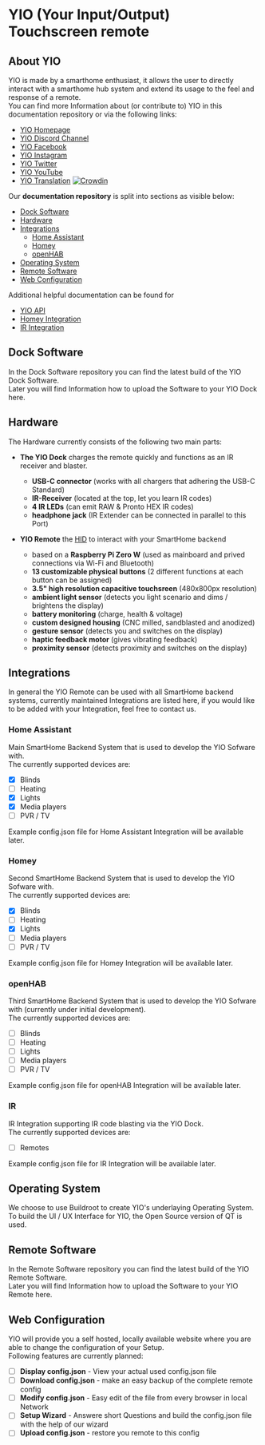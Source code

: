 # YIO (Your Input/Output) Touchscreen remote

## About YIO
YIO is made by a smarthome enthusiast, it allows the user to directly interact with a smarthome hub system and extend its usage to the feel and response of a remote.  
You can find more Information about (or contribute to) YIO in this documentation repository or via the following links:

- [YIO Homepage](https://yio-remote.com)  
- [YIO Discord Channel](http://chat.yio-remote.com)  
- [YIO Facebook](https://www.facebook.com/YIOremote)  
- [YIO Instagram](https://www.instagram.com/yioremote/)  
- [YIO Twitter](https://twitter.com/yioremote)  
- [YIO YouTube](http://video.yio-remote.com/)  
- [YIO Translation](https://translate.yio-remote.com) [![Crowdin](https://d322cqt584bo4o.cloudfront.net/yio-remote-translation/localized.svg)](https://crowdin.com/project/yio-remote-translation)

Our **documentation repository** is split into sections as visible below:
 - [Dock Software](https://github.com/YIO-Remote/documentation#dock-software)
 - [Hardware](https://github.com/YIO-Remote/documentation#hardware)
 - [Integrations](https://github.com/YIO-Remote/documentation#integrations)
   * [Home Assistant](https://github.com/YIO-Remote/documentation#home-assistant)
   * [Homey](https://github.com/YIO-Remote/documentation#homey)
   * [openHAB](https://github.com/YIO-Remote/documentation#openhab)
- [Operating System](https://github.com/YIO-Remote/documentation#operating-system)
- [Remote Software](https://github.com/YIO-Remote/documentation#remote-software)
- [Web Configuration](https://github.com/YIO-Remote/documentation#web-configuration)

Additional helpful documentation can be found for
- [YIO API](https://github.com/YIO-Remote/documentation/blob/master/yio-api.md)
- [Homey Integration](https://github.com/YIO-Remote/documentation/blob/master/integration.homey.md)
- [IR Integration](https://github.com/YIO-Remote/documentation/blob/master/integration.ir.md)

## Dock Software
In the Dock Software repository you can find the latest build of the YIO Dock Software.  
Later you will find Information how to upload the Software to your YIO Dock here.

## Hardware
The Hardware currently consists of the following two main parts:

- **The YIO Dock** charges the remote quickly and functions as an IR receiver and blaster.
  * **USB-C connector** (works with all chargers that adhering the USB-C Standard)
  * **IR-Receiver** (located at the top, let you learn IR codes)
  * **4 IR LEDs** (can emit RAW & Pronto HEX IR codes)
  * **headphone jack** (IR Extender can be connected in parallel to this Port)

- **YIO Remote** the [HID](https://en.wikipedia.org/wiki/Human_interface_device) to interact with your SmartHome backend
  * based on a **Raspberry Pi Zero W** (used as mainboard and prived connections via Wi-Fi and Bluetooth)
  * **13 customizable physical buttons** (2 different functions at each button can be assigned)
  * **3.5" high resolution capacitive touchsreen** (480x800px resolution)
  * **ambient light sensor** (detects you light scenario and dims / brightens the display)
  * **battery monitoring** (charge, health & voltage)
  * **custom designed housing** (CNC milled, sandblasted and anodized)
  * **gesture sensor** (detects you and switches on the display)
  * **haptic feedback motor** (gives vibrating feedback)
  * **proximity sensor** (detects proximity and switches on the display)
  

## Integrations
In general the YIO Remote can be used with all SmartHome backend systems, currently maintained Integrations are listed here, if you would like to be added with your Integration, feel free to contact us.

### Home Assistant
Main SmartHome Backend System that is used to develop the YIO Sofware with.  
The currently supported devices are:
- [x] Blinds
- [ ] Heating
- [x] Lights
- [x] Media players
- [ ] PVR / TV

Example config.json file for Home Assistant Integration will be available later.

### Homey
Second SmartHome Backend System that is used to develop the YIO Sofware with.  
The currently supported devices are:
- [x] Blinds
- [ ] Heating
- [x] Lights
- [ ] Media players
- [ ] PVR / TV

Example config.json file for Homey Integration will be available later.

### openHAB
Third SmartHome Backend System that is used to develop the YIO Sofware with (currently under initial development).  
The currently supported devices are:
- [ ] Blinds
- [ ] Heating
- [ ] Lights
- [ ] Media players
- [ ] PVR / TV

Example config.json file for openHAB Integration will be available later.

### IR
IR Integration supporting IR code blasting via the YIO Dock.  
The currently supported devices are:
- [ ] Remotes

Example config.json file for IR Integration will be available later.

## Operating System
We choose to use Buildroot to create YIO's underlaying Operating System.  
To build the UI / UX Interface for YIO, the Open Source version of QT is used.

## Remote Software
In the Remote Software repository you can find the latest build of the YIO Remote Software.  
Later you will find Information how to upload the Software to your YIO Remote here.

## Web Configuration
YIO will provide you a self hosted, locally available website where you are able to change the configuration of your Setup.  
Following features are currently planned:
- [ ] **Display config.json** - View your actual used config.json file
- [ ] **Download config.json** - make an easy backup of the complete remote config
- [ ] **Modify config.json** - Easy edit of the file from every browser in local Network
- [ ] **Setup Wizard** - Answere short Questions and build the config.json file with the help of our wizard
- [ ] **Upload config.json** - restore you remote to this config
